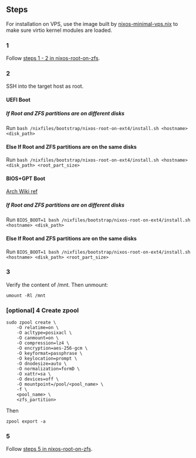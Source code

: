## Steps
For installation on VPS, use the image built by [nixos-minimal-vps.nix](../nixos-iso/nixos-minimal-vps.nix) to make sure virtio kernel modules are loaded.

### 1
Follow [steps 1 - 2 in nixos-root-on-zfs](../nixos-root-on-zfs/README.md#1).

### 2
SSH into the target host as root.

#### UEFI Boot
##### If Root and ZFS partitions are on different disks
Run `bash /nixfiles/bootstrap/nixos-root-on-ext4/install.sh <hostname> <disk_path>`

#### Else If Root and ZFS partitions are on the same disks
Run `bash /nixfiles/bootstrap/nixos-root-on-ext4/install.sh <hostname> <disk_path> <root_part_size>`

#### BIOS+GPT Boot
[Arch Wiki ref](https://wiki.archlinux.org/title/Partitioning#BIOS/GPT_layout_example)

##### If Root and ZFS partitions are on different disks
Run `BIOS_BOOT=1 bash /nixfiles/bootstrap/nixos-root-on-ext4/install.sh <hostname> <disk_path>`

#### Else If Root and ZFS partitions are on the same disks
Run `BIOS_BOOT=1 bash /nixfiles/bootstrap/nixos-root-on-ext4/install.sh <hostname> <disk_path> <root_part_size>`

### 3
Verify the content of /mnt. Then unmount:
```
umount -Rl /mnt
```

### [optional] 4 Create zpool
```
sudo zpool create \
    -O relatime=on \
    -O acltype=posixacl \
    -O canmount=on \
    -O compression=lz4 \
    -O encryption=aes-256-gcm \
    -O keyformat=passphrase \
    -O keylocation=prompt \
    -O dnodesize=auto \
    -O normalization=formD \
    -O xattr=sa \
    -O devices=off \
    -O mountpoint=/pool/<pool_name> \
    -f \
    <pool_name> \
    <zfs_partition>
```

Then
```
zpool export -a
```

### 5
Follow [steps 5 in nixos-root-on-zfs](../nixos-root-on-zfs/README.md#5).
